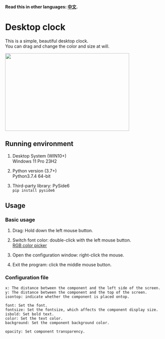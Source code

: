 **Read this in other languages: [中文](README_zh.md).**

# Desktop clock

This is a simple, beautiful desktop clock.  
You can drag and change the color and size at will.

<img src="演示.gif" width=400 height=250>

## Running environment

1. Desktop System (WIN10+)  
Windows 11 Pro 23H2  

2. Python version (3.7+)  
Python3.7.4 64-bit  

3. Third-party library: PySide6  
``pip install pyside6``

## Usage

### Basic usage

1. Drag: Hold down the left mouse button.  

2. Switch font color: double-click with the left mouse button.  
 [RGB color picker](https://www.rapidtables.com/web/color/RGB_Color.html)  
3. Open the configuration window: right-click the mouse.  

4. Exit the program: click the middle mouse button.  

### Configuration file
```
x: The distance between the component and the left side of the screen.  
y: The distance between the component and the top of the screen.  
isontop: indicate whether the component is placed ontop.  

font: Set the font.  
fontsize: Set the fontsize, which affects the component display size.  
isbold: Set bold text.  
color: Set the text color.  
background: Set the component background color.  

opacity: Set component transparency.  
```
